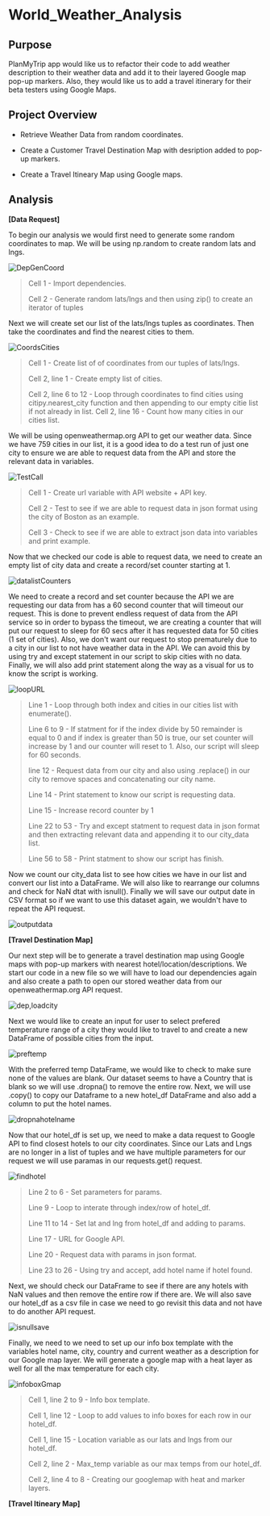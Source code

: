 # World_Weather_Analysis

## Purpose

PlanMyTrip app would like us to refactor their code to add weather description to their weather data and add it to their layered Google map pop-up markers. Also, they would like us to add a travel itinerary for their beta testers using Google Maps.

## Project Overview

- Retrieve Weather Data from random coordinates.

- Create a Customer Travel Destination Map with desription added to pop-up markers.

- Create a Travel Itineary Map using Google maps.

## Analysis

**[Data Request]**

To begin our analysis we would first need to generate some random coordinates to map. We will be using np.random to create random lats and lngs.

![DepGenCoord](https://github.com/QQrex/World_Weather_Analysis/blob/main/Resources/dep%2C%20gen%20random%20lat.PNG)
> Cell 1 - Import dependencies.
> 
> Cell 2 - Generate random lats/lngs and then using zip() to create an iterator of tuples

Next we will create set our list of the lats/lngs tuples as coordinates. Then take the coordinates and find the nearest cities to them.

![CoordsCities](https://github.com/QQrex/World_Weather_Analysis/blob/main/Resources/create%20coords%20and%20find%20cities.PNG)
>Cell 1 - Create list of of coordinates from our tuples of lats/lngs.
>
>Cell 2, line 1 - Create empty list of cities.
>
>Cell 2, line 6 to 12 - Loop through coordinates to find cities using citipy.nearest_city function and then appending to our empty citie list if not already in list.
>Cell 2, line 16 - Count how many cities in our cities list.
>

We will be using openweathermap.org API to get our weather data. Since we have 759 cities in our list, it is a good idea to do a test run of just one city to ensure we are able to request data from the API and store the relevant data in variables.

![TestCall](https://github.com/QQrex/World_Weather_Analysis/blob/main/Resources/Test%20call%20and%20parse.PNG)
>Cell 1 - Create url variable with API website + API key.
>
>Cell 2 - Test to see if we are able to request data in json format using the city of Boston as an example.
>
>Cell 3 - Check to see if we are able to extract json data into variables and print example.

Now that we checked our code is able to request data, we need to create an empty list of city data and create a record/set counter starting at 1.

![datalistCounters](https://github.com/QQrex/World_Weather_Analysis/blob/main/Resources/create%20list%20and%20counters.PNG)

We need to create a record and set counter because the API we are requesting our data from has a 60 second counter that will timeout our request. This is done to prevent endless request of data from the API service so in order to bypass the timeout, we are creating a counter that will put our request to sleep for 60 secs after it has requested data for 50 cities (1 set of cities). Also, we don't want our request to stop prematurely due to a city in our list to not have weather data in the API. We can avoid this by using try and except statement in our script to skip cities with no data. Finally, we will also add print statement along the way as a visual for us to know the script is working.

![loopURL](https://github.com/QQrex/World_Weather_Analysis/blob/main/Resources/loop%20to%20loop%20through%20url.PNG)
>Line 1 - Loop through both index and cities in our cities list with enumerate().
>
>Line 6 to 9 - If statment for if the index divide by 50 remainder is equal to 0 and if index is greater than 50 is true, our set counter will increase by 1 and our counter will reset to 1. Also, our script will sleep for 60 seconds.
>
>line 12 - Request data from our city and also using .replace() in our city to remove spaces and concatenating our city name.
>
>Line 14 - Print statement to know our script is requesting data.
>
>Line 15 - Increase record counter by 1
>
>Line 22 to 53 - Try and except statment to request data in json format and then extracting relevant data and appending it to our city_data list.
>
>Line 56 to 58 - Print statment to show our script has finish.

Now we count our city_data list to see how cities we have in our list and convert our list into a DataFrame. We will also like to rearrange our columns and check for NaN dtat with isnull(). Finally we will save our output date in CSV format so if we want to use this dataset again, we wouldn't have to repeat the API request.

![outputdata](https://github.com/QQrex/World_Weather_Analysis/blob/main/Resources/create%20output%20data%20df%20and%20save.PNG)

**[Travel Destination Map]**

Our next step will be to generate a travel destination map using Google maps with pop-up markers with nearest hotel/location/descriptions. We start our code in a new file so we will have to load our dependencies again and also create a path to open our stored weather data from our openweathermap.org API request.

![dep,loadcity](https://github.com/QQrex/World_Weather_Analysis/blob/main/Resources/dep%2C%20load%20city%20data.PNG)

Next we would like to create an input for user to select prefered temperature range of a city they would like to travel to and create a new DataFrame of possible cities from the input.

![preftemp](https://github.com/QQrex/World_Weather_Analysis/blob/main/Resources/pref%20temp.PNG)

With the preferred temp DataFrame, we would like to check to make sure none of the values are blank. Our dataset seems to have a Country that is blank so we will use .dropna() to remove the entire row. Next, we will use .copy() to copy our Dataframe to a new hotel_df DataFrame and also add a column to put the hotel names.

![dropnahotelname](https://github.com/QQrex/World_Weather_Analysis/blob/main/Resources/dropna%2C%20hotel%20name.PNG)

Now that our hotel_df is set up, we need to make a data request to Google API to find closest hotels to our city coordinates. Since our Lats and Lngs are no longer in a list of tuples and we have multiple parameters for our request we will use paramas in our requests.get() request.

![findhotel](https://github.com/QQrex/World_Weather_Analysis/blob/main/Resources/find%20hotel%20name.PNG)
>Line 2 to 6 - Set parameters for params.
>
>Line 9 - Loop to interate through index/row of hotel_df.
>
>Line 11 to 14 - Set lat and lng from hotel_df and adding to params.
>
>Line 17 - URL for Google API.
>
>Line 20 - Request data with params in json format.
>
>Line 23 to 26 - Using try and accept, add hotel name if hotel found.

Next, we should check our DataFrame to see if there are any hotels with NaN values and then remove the entire row if there are. We will also save our hotel_df as a csv file in case we need to go revisit this data and not have to do another API request.

![isnullsave](https://github.com/QQrex/World_Weather_Analysis/blob/main/Resources/check%20na%20and%20save%20hotel%20output.PNG)

Finally, we need to we need to set up our info box template with the variables hotel name, city, country and current weather as a description for our Google map layer. We will generate a google map with a heat layer as well for all the max temperature for each city.

![infoboxGmap](https://github.com/QQrex/World_Weather_Analysis/blob/main/Resources/add%20info%20box.PNG)
>Cell 1, line 2 to 9 - Info box template.
>
>Cell 1, line 12 - Loop to add values to info boxes for each row in our hotel_df.
>
>Cell 1, line 15 - Location variable as our lats and lngs from our hotel_df.
>
>Cell 2, line 2 - Max_temp variable as our max temps from our hotel_df.
>
>Cell 2, line 4 to 8 - Creating our googlemap with heat and marker layers.

**[Travel Itineary Map]**

